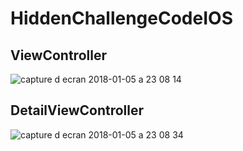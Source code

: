 # HiddenChallengeCodeIOS
## ViewController 
![capture d ecran 2018-01-05 a 23 08 14](https://user-images.githubusercontent.com/34864394/34632486-9f94b180-f26d-11e7-843c-86be82a59916.png)               

## DetailViewController

![capture d ecran 2018-01-05 a 23 08 34](https://user-images.githubusercontent.com/34864394/34632489-9fcb4cf4-f26d-11e7-87a7-03ecb17da36d.png)

  
